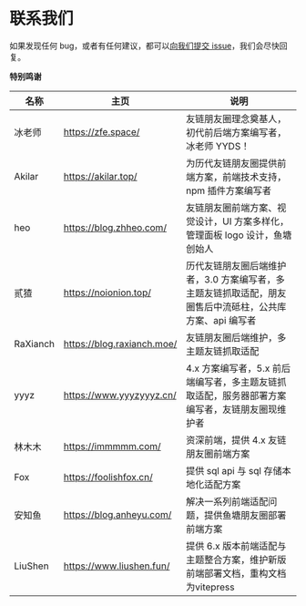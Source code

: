 # 联系我们

如果发现任何 bug，或者有任何建议，都可以[向我们提交 issue](https://github.com/Rock-Candy-Tea/hexo-circle-of-friends/issues)，我们会尽快回复。

**特别鸣谢**

| 名称     | 主页                       | 说明                                                         |
| -------- | -------------------------- | ------------------------------------------------------------ |
| 冰老师   | https://zfe.space/         | 友链朋友圈理念奠基人，初代前后端方案编写者，冰老师 YYDS！    |
| Akilar   | https://akilar.top/        | 为历代友链朋友圈提供前端方案，前端技术支持，npm 插件方案编写者 |
| heo      | https://blog.zhheo.com/    | 友链朋友圈前端方案、视觉设计，UI 方案多样化，管理面板 logo 设计，鱼塘创始人 |
| 贰猹     | https://noionion.top/      | 历代友链朋友圈后端维护者，3.0 方案编写者，多主题友链抓取适配，朋友圈售后中流砥柱，公共库方案、api 编写者 |
| RaXianch | https://blog.raxianch.moe/ | 友链朋友圈后端维护，多主题友链抓取适配                       |
| yyyz     | https://www.yyyzyyyz.cn/   | 4.x 方案编写者，5.x 前后端编写者，多主题友链抓取适配，服务器部署方案编写者，友链朋友圈现维护者 |
| 林木木   | https://immmmm.com/        | 资深前端，提供 4.x 友链朋友圈前端方案                        |
| Fox      | https://foolishfox.cn/     | 提供 sql api 与 sql 存储本地化适配方案                       |
| 安知鱼   | https://blog.anheyu.com/   | 解决一系列前端适配问题，提供鱼塘朋友圈部署前端方案           |
| LiuShen  | https://www.liushen.fun/   | 提供 6.x 版本前端适配与主题整合方案，维护新版前端部署文档，重构文档为vitepress    |